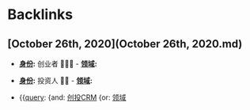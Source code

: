 
# Backlinks
## [October 26th, 2020](October 26th, 2020.md)
- **[身份](身份.md):** 创业者 👨🏽‍💻 
                - **[领域](领域.md):**

- **[身份](身份.md):** 投资人 🧙‍♂️ 
                - **[领域](领域.md):**

- {{[query](query.md): {and: [创投CRM](创投CRM.md) {or: [领域](领域.md)

